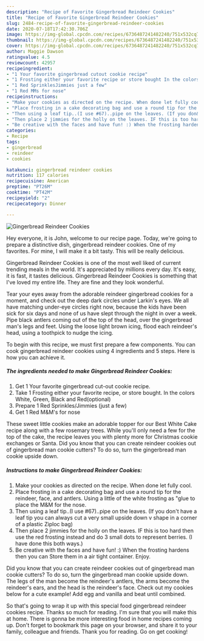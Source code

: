 ```yaml
---
description: "Recipe of Favorite Gingerbread Reindeer Cookies"
title: "Recipe of Favorite Gingerbread Reindeer Cookies"
slug: 2484-recipe-of-favorite-gingerbread-reindeer-cookies
date: 2020-07-18T17:42:30.706Z
image: https://img-global.cpcdn.com/recipes/6736487241482240/751x532cq70/gingerbread-reindeer-cookies-recipe-main-photo.jpg
thumbnail: https://img-global.cpcdn.com/recipes/6736487241482240/751x532cq70/gingerbread-reindeer-cookies-recipe-main-photo.jpg
cover: https://img-global.cpcdn.com/recipes/6736487241482240/751x532cq70/gingerbread-reindeer-cookies-recipe-main-photo.jpg
author: Maggie Dawson
ratingvalue: 4.5
reviewcount: 42957
recipeingredient:
- "1 Your favorite gingerbread cutout cookie recipe"
- "1 Frosting either your favorite recipe or store bought In the colors White Green Black and Redoptional"
- "1 Red SprinklesJimmies just a few"
- "1 Red MMs for nose"
recipeinstructions:
- "Make your cookies as directed on the recipe. When done let fully cool."
- "Place frosting in a cake decorating bag and use a round tip for the reindeer, face, and antlers. Using a little of the white frosting as &#34;glue to place the M&amp;M for the nose."
- "Then using a leaf tip..(I use #67)..pipe on the leaves. (If you don&#39;t have a leaf tip you can always cut a very small upside down v shape in a corner of a plastic Ziploc bag)"
- "Then place 2 jimmies for the holly on the leaves. IF this is too hard then use the red frosting instead and do 3 small dots to represent berries. (I have done this both ways.)"
- "Be creative with the faces and have fun! :) When the frosting hardens then you can Store them in a air tight container. Enjoy."
categories:
- Recipe
tags:
- gingerbread
- reindeer
- cookies

katakunci: gingerbread reindeer cookies 
nutrition: 117 calories
recipecuisine: American
preptime: "PT26M"
cooktime: "PT42M"
recipeyield: "2"
recipecategory: Dinner

---
```



![Gingerbread Reindeer Cookies](https://img-global.cpcdn.com/recipes/6736487241482240/751x532cq70/gingerbread-reindeer-cookies-recipe-main-photo.jpg)

Hey everyone, it is John, welcome to our recipe page. Today, we're going to prepare a distinctive dish, gingerbread reindeer cookies. One of my favorites. For mine, I will make it a bit tasty. This will be really delicious.

Gingerbread Reindeer Cookies is one of the most well liked of current trending meals in the world. It's appreciated by millions every day. It's easy, it is fast, it tastes delicious. Gingerbread Reindeer Cookies is something that I've loved my entire life. They are fine and they look wonderful.

Tear your eyes away from the adorable reindeer gingerbread cookies for a moment, and check out the deep dark circles under Larkin&#39;s eyes. We all have matching under-eye circles right now, because the kids have been sick for six days and none of us have slept through the night in over a week. Pipe black antlers coming out of the top of the head, over the gingerbread man&#39;s legs and feet. Using the loose light brown icing, flood each reindeer&#39;s head, using a toothpick to nudge the icing.


To begin with this recipe, we must first prepare a few components. You can cook gingerbread reindeer cookies using 4 ingredients and 5 steps. Here is how you can achieve it.

<!--inarticleads1-->

##### The ingredients needed to make Gingerbread Reindeer Cookies:

1. Get 1 Your favorite gingerbread cut-out cookie recipe.
1. Take 1 Frosting either your favorite recipe, or store bought. In the colors White, Green, Black and Red(optional)
1. Prepare 1 Red Sprinkles/Jimmies (just a few)
1. Get 1 Red M&amp;M&#39;s for nose


These sweet little cookies make an adorable topper for our Best White Cake recipe along with a few rosemary trees. While you&#39;ll only need a few for the top of the cake, the recipe leaves you with plenty more for Christmas cookie exchanges or Santa. Did you know that you can create reindeer cookies out of gingerbread man cookie cutters? To do so, turn the gingerbread man cookie upside down. 

<!--inarticleads2-->

##### Instructions to make Gingerbread Reindeer Cookies:

1. Make your cookies as directed on the recipe. When done let fully cool.
1. Place frosting in a cake decorating bag and use a round tip for the reindeer, face, and antlers. Using a little of the white frosting as &#34;glue to place the M&amp;M for the nose.
1. Then using a leaf tip..(I use #67)..pipe on the leaves. (If you don&#39;t have a leaf tip you can always cut a very small upside down v shape in a corner of a plastic Ziploc bag)
1. Then place 2 jimmies for the holly on the leaves. IF this is too hard then use the red frosting instead and do 3 small dots to represent berries. (I have done this both ways.)
1. Be creative with the faces and have fun! :) When the frosting hardens then you can Store them in a air tight container. Enjoy.


Did you know that you can create reindeer cookies out of gingerbread man cookie cutters? To do so, turn the gingerbread man cookie upside down. The legs of the man become the reindeer&#39;s antlers, the arms become the reindeer&#39;s ears, and the head is the reindeer&#39;s face. Check out my cookies below for a cute example! Add egg and vanilla and beat until combined. 

So that's going to wrap it up with this special food gingerbread reindeer cookies recipe. Thanks so much for reading. I'm sure that you will make this at home. There is gonna be more interesting food in home recipes coming up. Don't forget to bookmark this page on your browser, and share it to your family, colleague and friends. Thank you for reading. Go on get cooking!
